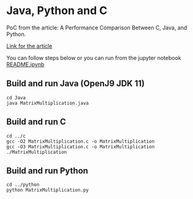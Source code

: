 # Java, Python and C

PoC from the article: A Performance Comparison Between C, Java, and Python.

[Link for the article](https://medium.com/swlh/a-performance-comparison-between-c-java-and-python-df3890545f6d)

You can follow steps below or you can run from the jupyter notebook [README.ipynb](./README.ipynb)

## Build and run Java (OpenJ9 JDK 11)

```shell
cd Java
java MatrixMultiplication.java
```

## Build and run C

```shell
cd ../c
gcc -O2 MatrixMultiplication.c -o MatrixMultiplication
gcc -O3 MatrixMultiplication.c -o MatrixMultiplication
./MatrixMultiplication
```

## Build and run Python

```shell
cd ../python
python MatrixMultiplication.py
```
